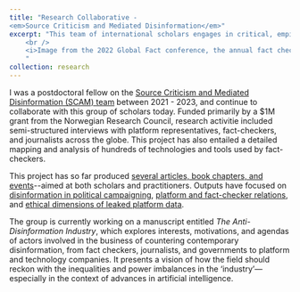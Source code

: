 ```yaml
---
title: "Research Collaborative - 
<em>Source Criticism and Mediated Disinformation</em>"
excerpt: "This team of international scholars engages in critical, empirical analysis of the challenges tech and platform companies, fact checking organisations, and journalists face when addressing disinformation. The 'SCAM' project also explores ways to detect and counter disinformation, specifically during periods of elections<br/><br /><img src='/images/global-fact9.jpg'>
	<br />
	<i>Image from the 2022 Global Fact conference, the annual fact checking summit, which was hosted by the team in Oslo.</i>
	"
collection: research
---
```


I was a postdoctoral fellow on the [Source Criticism and Mediated Disinformation (SCAM) team](https://uni.oslomet.no/scam/) between 2021 - 2023, and continue to collaborate with this group of scholars today. Funded primarily by a $1M grant from the Norwegian Research Council, research activitie included semi-structured interviews with platform representatives, fact-checkers, and journalists across the globe. This project has also entailed a detailed mapping and analysis of hundreds of technologies and tools used by fact-checkers. 

This project has so far produced [several articles, book chapters, and events](https://uni.oslomet.no/scam/dissemination/)--aimed at both scholars and practitioners. Outputs have focused on [disinformation in political campaigning](https://www.routledge.com/The-Routledge-Handbook-of-Political-Campaigning/Lilleker-Jackson-Kalsnes-Mellado-Trevisan-Veneti/p/book/9781032356716?srsltid=AfmBOopthd3iEjhihtFY_q5Ho0yQTlOv3P5LQ38ptaoX1_og1_P2LAB-), [platform and fact-checker relations](https://ijoc.org/index.php/ijoc/article/view/19851), and [ethical dimensions of leaked platform data](https://scholar.google.com/citations?view_op=view_citation&hl=en&user=8NBx6CMAAAAJ&citation_for_view=8NBx6CMAAAAJ:qjMakFHDy7sC).

The group is currently working on a manuscript entitled  <i>The Anti- Disinformation Industry</i>, which explores interests, motivations, and agendas of actors involved in the business of countering contemporary disinformation, from fact checkers, journalists, and governments to platform and technology companies. It presents a vision of how the field should reckon with the inequalities and power imbalances in the ‘industry’—especially in the context of advances in artificial intelligence. 







